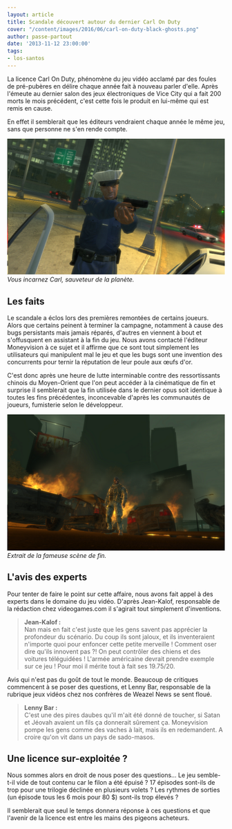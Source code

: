 ```yaml
---
layout: article
title: Scandale découvert autour du dernier Carl On Duty
cover: "/content/images/2016/06/carl-on-duty-black-ghosts.png"
author: passe-partout
date: '2013-11-12 23:00:00'
tags:
- los-santos
---
```


La licence Carl On Duty, phénomène du jeu vidéo acclamé par des foules de pré-pubères en délire chaque année fait à nouveau parler d'elle. Après l'émeute au dernier salon des jeux électroniques de Vice City qui a fait 200 morts le mois précédent, c'est cette fois le produit en lui-même qui est remis en cause.

En effet il semblerait que les éditeurs vendraient chaque année le même jeu, sans que personne ne s'en rende compte.

![Vous incarnez Carl, sauveteur de la planète.](/content/images/2016/06/GTAIV%202013-11-12%2022-04-37-95.png)
_Vous incarnez Carl, sauveteur de la planète._

## **Les faits**

Le scandale a éclos lors des premières remontées de certains joueurs. Alors que certains peinent à terminer la campagne, notamment à cause des bugs persistants mais jamais réparés, d'autres en viennent à bout et s'offusquent en assistant à la fin du jeu. Nous avons contacté l'éditeur Moneyvision à ce sujet et il affirme que ce sont tout simplement les utilisateurs qui manipulent mal le jeu et que les bugs sont une invention des concurrents pour ternir la réputation de leur poule aux œufs d'or.

C'est donc après une heure de lutte interminable contre des ressortissants chinois du Moyen-Orient que l'on peut accéder à la cinématique de fin et surprise il semblerait que la fin utilisée dans le dernier opus soit identique à toutes les fins précédentes, inconcevable d'après les communautés de joueurs, fumisterie selon le développeur.

![Extrait de la fameuse scène de fin.](/content/images/2016/06/GTAIV%202013-11-12%2022-03-06-76.png)
_Extrait de la fameuse scène de fin._

## **L'avis des experts**

Pour tenter de faire le point sur cette affaire, nous avons fait appel à des experts dans le domaine du jeu vidéo. D'après Jean-Kalof, responsable de la rédaction chez videogames.com il s'agirait tout simplement d'inventions.

> **Jean-Kalof :**  
> Nan mais en fait c'est juste que les gens savent pas apprécier la profondeur du scénario. Du coup ils sont jaloux, et ils inventeraient n'importe quoi pour enfoncer cette petite merveille ! Comment oser dire qu'ils innovent pas ?! On peut contrôler des chiens et des voitures téléguidées ! L'armée américaine devrait prendre exemple sur ce jeu ! Pour moi il mérite tout à fait ses 19.75/20.

Avis qui n'est pas du goût de tout le monde. Beaucoup de critiques commencent à se poser des questions, et Lenny Bar, responsable de la rubrique jeux vidéos chez nos confrères de Weazel News se sent floué.

> **Lenny Bar :**  
> C'est une des pires daubes qu'il m'ait été donné de toucher, si Satan et Jéovah avaient un fils ça donnerait sûrement ça. Moneyvision pompe les gens comme des vaches à lait, mais ils en redemandent. A croire qu'on vit dans un pays de sado-masos.

## **Une licence sur-exploitée ?**

Nous sommes alors en droit de nous poser des questions... Le jeu semble-t-il vide de tout contenu car le filon a été épuisé ? 17 épisodes sont-ils de trop pour une trilogie déclinée en plusieurs volets ? Les rythmes de sorties (un épisode tous les 6 mois pour 80 $) sont-ils trop élevés ?

Il semblerait que seul le temps donnera réponse à ces questions et que l'avenir de la licence est entre les mains des pigeons acheteurs.

<!--kg-card-end: markdown-->
